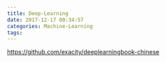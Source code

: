 ```yaml
---
title: Deep-Learning
date: 2017-12-17 00:34:57
categories: Machine-Learning
tags:
---
```



https://github.com/exacity/deeplearningbook-chinese


